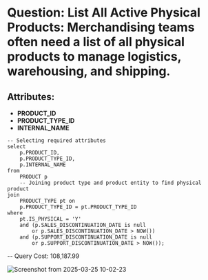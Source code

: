 # Question:  List All Active Physical Products: Merchandising teams often need a list of all physical products to manage logistics, warehousing, and shipping.

## Attributes:
- **PRODUCT_ID**
- **PRODUCT_TYPE_ID** 
- **INTERNAL_NAME**

```
-- Selecting required attributes
select
	p.PRODUCT_ID,
	p.PRODUCT_TYPE_ID,
	p.INTERNAL_NAME
from
	PRODUCT p
	-- Joining product type and product entity to find physical product
join 
    PRODUCT_TYPE pt on
	p.PRODUCT_TYPE_ID = pt.PRODUCT_TYPE_ID
where
	pt.IS_PHYSICAL = 'Y'
	and (p.SALES_DISCONTINUATION_DATE is null
		or p.SALES_DISCONTINUATION_DATE > NOW())
	and (p.SUPPORT_DISCONTINUATION_DATE is null
		or p.SUPPORT_DISCONTINUATION_DATE > NOW());
```

-- Query Cost: 108,187.99

![Screenshot from 2025-03-25 10-02-23](https://github.com/user-attachments/assets/db482c89-134d-4f30-a488-48b79836595a)



